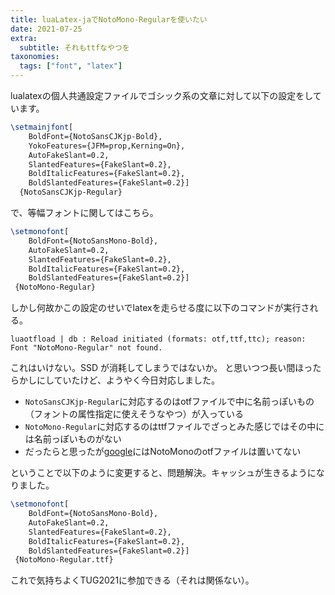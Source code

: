 ```yaml
---
title: luaLatex-jaでNotoMono-Regularを使いたい
date: 2021-07-25
extra:
  subtitle: それもttfなやつを
taxonomies:
  tags: ["font", "latex"]
---
```

lualatexの個人共通設定ファイルでゴシック系の文章に対して以下の設定をしています。

```latex
\setmainjfont[
    BoldFont={NotoSansCJKjp-Bold},
    YokoFeatures={JFM=prop,Kerning=On},
    AutoFakeSlant=0.2,
    SlantedFeatures={FakeSlant=0.2},
    BoldItalicFeatures={FakeSlant=0.2},
    BoldSlantedFeatures={FakeSlant=0.2}]
  {NotoSansCJKjp-Regular}
```

で、等幅フォントに関してはこちら。


```latex
\setmonofont[
    BoldFont={NotoSansMono-Bold},
    AutoFakeSlant=0.2,
    SlantedFeatures={FakeSlant=0.2},
    BoldItalicFeatures={FakeSlant=0.2},
    BoldSlantedFeatures={FakeSlant=0.2}]
 {NotoMono-Regular}
```

しかし何故かこの設定のせいでlatexを走らせる度に以下のコマンドが実行される。

```
luaotfload | db : Reload initiated (formats: otf,ttf,ttc); reason: Font "NotoMono-Regular" not found.
```

これはいけない。SSD が消耗してしまうではないか。
と思いつつ長い間ほったらかしにしていたけど、ようやく今日対応しました。

- `NotoSansCJKjp-Regular`に対応するのはotfファイルで中に名前っぽいもの（フォントの属性指定に使えそうなやつ）が入っている
-  `NotoMono-Regular`に対応するのはttfファイルでざっとみた感じではその中には名前っぽいものがない
- だったらと思ったが[google](https://www.google.com/get/noto/#mono-mono)にはNotoMonoのotfファイルは置いてない

ということで以下のように変更すると、問題解決。キャッシュが生きるようになりました。

```latex
\setmonofont[
    BoldFont={NotoSansMono-Bold},
    AutoFakeSlant=0.2,
    SlantedFeatures={FakeSlant=0.2},
    BoldItalicFeatures={FakeSlant=0.2},
    BoldSlantedFeatures={FakeSlant=0.2}]
 {NotoMono-Regular.ttf}
```

これで気持ちよくTUG2021に参加できる（それは関係ない）。
